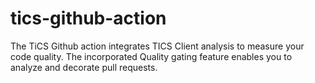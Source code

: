 # tics-github-action
The TiCS Github action integrates TICS Client analysis to measure your code quality. The incorporated Quality gating feature enables you to analyze and decorate pull requests.
